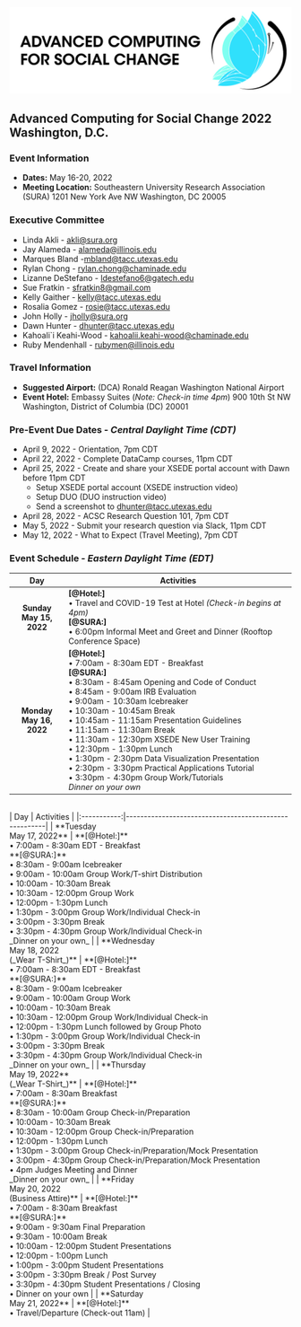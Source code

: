 ![ASCS Header](assets/logo/ACSC-Horizontal%402x-100.jpg)
## Advanced Computing for Social Change 2022 Washington, D.C.

### Event Information
* **Dates:** May 16-20, 2022
* **Meeting Location:** 
    Southeastern University Research Association (SURA) 
    1201 New York Ave NW
    Washington, DC 20005

### Executive Committee

* Linda Akli - [akli@sura.org](mailto:akli@sura.org?subject=[ACSC22-DC])
* Jay Alameda - [alameda@illinois.edu](mailto:alameda@illinois.edu?subject=[ACSC22-DC])
* Marques Bland -[mbland@tacc.utexas.edu](mailto:mbland@tacc.utexas.edu?subject=[ACSC22-DC])
* Rylan Chong - [rylan.chong@chaminade.edu](mailto:rylan.chong@chaminade.edu?subject=[ACSC22-DC])
* Lizanne DeStefano - [ldestefano6@gatech.edu](mailto:ldestefano6@gatech.edu?subject=[ACSC22-DC])
* Sue Fratkin - [sfratkin8@gmail.com](mailto:sfratkin8@gmail.com?subject=[ACSC22-DC])
* Kelly Gaither - [kelly@tacc.utexas.edu](mailto:kelly@tacc.utexas.edu?subject=[ACSC22-DC])
* Rosalia Gomez - [rosie@tacc.utexas.edu](mailto:rosie@tacc.utexas.edu?subject=[ACSC22-DC])
* John Holly - [jholly@sura.org](mailto:jholly@sura.org?subject=[ACSC22-DC])
* Dawn Hunter - [dhunter@tacc.utexas.edu](mailto:dhunter@tacc.utexas.edu?subject=[ACSC22-DC])
* Kahoali`i Keahi-Wood - [kahoalii.keahi-wood@chaminade.edu](mailto:kahoalii.keahi-wood@chaminade.edu?subject=[ACSC22-DC])
* Ruby Mendenhall - [rubymen@illinois.edu](mailto:rubymen@illinois.edu?subject=[ACSC22-DC])



### Travel Information
* **Suggested Airport:** (DCA) Ronald Reagan Washington National Airport
* **Event Hotel:**
    Embassy Suites (_Note: Check-in time 4pm_)
    900 10th St NW
    Washington, District of Columbia (DC) 20001
    
### Pre-Event Due Dates - _Central Daylight Time (CDT)_
* April 9, 2022 -  Orientation, 7pm CDT
* April 22, 2022 -  Complete DataCamp courses, 11pm CDT
* April 25, 2022 - Create and share your XSEDE portal account with Dawn before 11pm CDT
  * Setup XSEDE portal account (XSEDE instruction video)
  * Setup DUO (DUO instruction video)
  * Send a screenshot to dhunter@tacc.utexas.edu
* April 28, 2022 - ACSC Research Question 101, 7pm CDT
* May 5, 2022 - Submit your research question via Slack, 11pm CDT
* May 12, 2022 - What to Expect (Travel Meeting), 7pm CDT



### Event Schedule - _Eastern Daylight Time (EDT)_

| Day | Activities |
|:-----------:|-------------------------------------------------------|
| **Sunday <br> May 15, 2022** | **[@Hotel:]** <br> • Travel and COVID-19 Test at Hotel _(Check-in begins at 4pm)_  <br> **[@SURA:]** <br> • 6:00pm  Informal Meet and Greet and Dinner (Rooftop Conference Space) |
| **Monday <br> May 16, 2022** | **[@Hotel:]** <br> • 7:00am - 8:30am EDT - Breakfast <br>  **[@SURA:]** <br> • 8:30am - 8:45am  Opening and Code of Conduct <br>• 8:45am - 9:00am	IRB Evaluation <br> • 9:00am - 10:30am Icebreaker <br> • 10:30am - 10:45am	Break<br> • 10:45am - 11:15am	Presentation Guidelines <br> • 11:15am - 11:30am Break <br> • 11:30am - 12:30pm	XSEDE New User Training <br> • 12:30pm - 1:30pm Lunch <br> • 1:30pm - 2:30pm Data Visualization Presentation <br> • 2:30pm - 3:30pm	Practical Applications Tutorial <br> • 3:30pm - 4:30pm Group Work/Tutorials <br> _Dinner on your own_ |

<br>
| Day | Activities |
|:-----------:|-------------------------------------------------------|
| **Tuesday <br> May 17, 2022** | **[@Hotel:]** <br> • 7:00am - 8:30am EDT - Breakfast <br>  **[@SURA:]** <br> • 8:30am - 9:00am Icebreaker <br> • 9:00am - 10:00am	Group Work/T-shirt Distribution <br> • 10:00am - 10:30am Break <br> • 10:30am - 12:00pm	Group Work <br> • 12:00pm - 1:30pm	Lunch <br> • 1:30pm - 3:00pm Group Work/Individual Check-in <br> • 3:00pm - 3:30pm Break <br> • 3:30pm - 4:30pm	Group Work/Individual Check-in <br> _Dinner on your own_ |
| **Wednesday <br> May 18, 2022 <br> (_Wear T-Shirt_)** | **[@Hotel:]** <br> • 7:00am - 8:30am EDT - Breakfast <br>  **[@SURA:]** <br> • 8:30am - 9:00am Icebreaker <br> • 9:00am - 10:00am	Group Work <br> • 10:00am - 10:30am	Break <br> • 10:30am - 12:00pm	Group Work/Individual Check-in <br> • 12:00pm - 1:30pm	Lunch followed by Group Photo <br> • 1:30pm - 3:00pm Group Work/Individual Check-in <br> • 3:00pm - 3:30pm	Break <br> • 3:30pm - 4:30pm Group Work/Individual Check-in <br> _Dinner on your own_ |
| **Thursday <br> May 19, 2022** <br> (_Wear T-Shirt_)** | **[@Hotel:]** <br> • 7:00am - 8:30am Breakfast <br> **[@SURA:]** <br> • 8:30am - 10:00am Group Check-in/Preparation <br> • 10:00am - 10:30am	Break <br> • 10:30am - 12:00pm Group Check-in/Preparation <br> • 12:00pm - 1:30pm Lunch <br> • 1:30pm - 3:00pm Group Check-in/Preparation/Mock Presentation <br> • 3:00pm - 4:30pm Group Check-in/Preparation/Mock Presentation <br> • 4pm Judges Meeting and Dinner <br> _Dinner on your own_ |
| **Friday <br> May 20, 2022 <br> (Business Attire)** | **[@Hotel:]** <br> • 7:00am - 8:30am Breakfast <br> **[@SURA:]** <br>• 9:00am - 9:30am Final Preparation <br> • 9:30am - 10:00am Break <br> • 10:00am - 12:00pm	Student Presentations <br>• 12:00pm - 1:00pm Lunch <br>• 1:00pm - 3:00pm Student Presentations <br>• 3:00pm - 3:30pm Break / Post Survey <br> • 3:30pm - 4:30pm	Student Presentations / Closing <br> • Dinner on your own |
| **Saturday <br> May 21, 2022** | **[@Hotel:]** <br> • Travel/Departure (Check-out 11am) |



  
